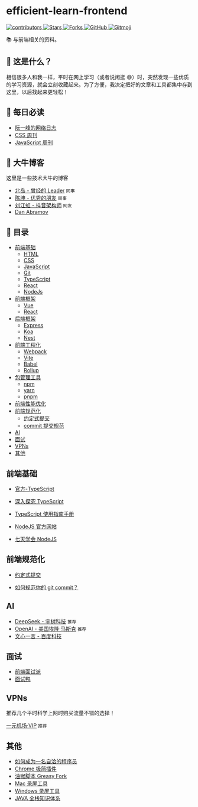 # efficient-learn-frontend

<p align="left">  
  <a href="https://github.com/louhaojie99/efficient-learn-frontend">  
    <img alt="contributors" src="https://img.shields.io/github/contributors/louhaojie99/efficient-learn-frontend" />  
  </a>  
  <a href="https://github.com/louhaojie99/efficient-learn-frontend">  
    <img alt="Stars" src="https://img.shields.io/github/stars/louhaojie99/efficient-learn-frontend" />  
  </a>  
  <a href="https://github.com/louhaojie99/efficient-learn-frontend">  
    <img alt="Forks" src="https://img.shields.io/github/forks/louhaojie99/efficient-learn-frontend" />  
  </a>  
  <a href="https://github.com/louhaojie99/efficient-learn-frontend/blob/master/LICENSE">  
    <img alt="GitHub" src="https://img.shields.io/github/license/louhaojie99/efficient-learn-frontend" />  
  </a>  
  <a href="https://gitmoji.dev">  
    <img alt="Gitmoji" src="https://img.shields.io/badge/gitmoji-%20😜%20😍-FFDD67.svg?style=flat-square" />  
  </a>  
</p>

📚 与前端相关的资料。

## 🤔 这是什么？

相信很多人和我一样，平时在网上学习（或者说闲逛 😅）时，突然发现一些优质的学习资源，就会立刻收藏起来。为了方便，我决定把好的文章和工具都集中存到这里，以后找起来更轻松！

## 📖 每日必读

- [阮一峰的网络日志](https://ruanyifeng.com/blog/)
- [CSS 周刊](https://css-weekly.com/archives/)
- [JavaScript 周刊](https://javascriptweekly.com/)

## 🧑 大牛博客

这里是一些技术大牛的博客

- [北岛 - 曾经的 Leader](https://jtsang.me/) `同事`
- [陈坤 - 优秀的朋友](https://github.com/ChenKun1997/) `同事`
- [刘江虹 - 抖音架构师](https://skhon.github.io/) `网友`
- [Dan Abramov](https://overreacted.io/)

## 📑 目录

- [前端基础](#前端基础)
  - [HTML](#html)
  - [CSS](#css)
  - [JavaScript](#js)
  - [Git](#git)
  - [TypeScript](#ts)
  - [React](#react)
  - [NodeJs](#nodejs)
- [前端框架](#前端框架)
  - [Vue](#vue)
  - [React](#react)
- [后端框架](#后端框架)
  - [Express](#express)
  - [Koa](#koa)
  - [Nest](#nest)
- [前端工程化](#前端工程化)
  - [Webpack](#webpack)
  - [Vite](#vite)
  - [Babel](#babel)
  - [Rollup](#rollup)
- [包管理工具](#包管理工具)
  - [npm](#npm)
  - [yarn](#yarn)
  - [pnpm](#pnpm)
- [前端性能优化](#前端性能优化)
- [前端规范化](#前端规范化)
  - [约定式提交](#前端规范化)
  - [commit 提交规范](#前端规范化)
- [AI](#AI)
- [面试](#面试)
- [VPNs](#VPNs)
- [其他](#其他)

## 前端基础

- [官方-TypeScript](https://www.typescriptlang.org/)

- [深入探究 TypeScript](https://basarat.gitbook.io/typescript/type-system)

- [TypeScript 使用指南手册](https://www.patrickzhong.com/TypeScript/PREFACE.html)

- [NodeJS 官方网站](https://nodejs.org/en/learn/getting-started/introduction-to-nodejs)

- [七天学会 NodeJS](https://nqdeng.github.io/7-days-nodejs/#1)

## 前端规范化

- [约定式提交](https://www.conventionalcommits.org/zh-hans/v1.0.0)

- [如何规范你的 git commit？](https://zhuanlan.zhihu.com/p/182553920?utm_source=org.mozilla.firefox)

## AI

- [DeepSeek - 宇树科技](https://ai.com/) `推荐`
- [OpenAI - 美国埃隆·马斯克](https://www.openai.com/) `推荐`
- [文心一言 - 百度科技](https://yiyan.baidu.com/)

## 面试

- [前端面试派](https://www.mianshipai.com/)
- [面试鸭](https://www.mianshiya.com/)

## VPNs

推荐几个平时科学上网时购买流量不错的选择！

[一元机场·VIP](https://vgvg.vg#/register?code=lOaK8ewf) `推荐`

## 其他

- [如何成为一名自洽的程序员](https://www.dev-life.site/)
- [Chrome 极简插件](https://chrome.zzzmh.cn/)
- [油猴脚本 Greasy Fork](https://greasyfork.org/zh-CN/)
- [Mac 录屏工具](https://getkap.co/)
- [Windows 录屏工具](https://www.screentogif.com/)
- [JAVA 全栈知识体系](https://pdai.tech/)
